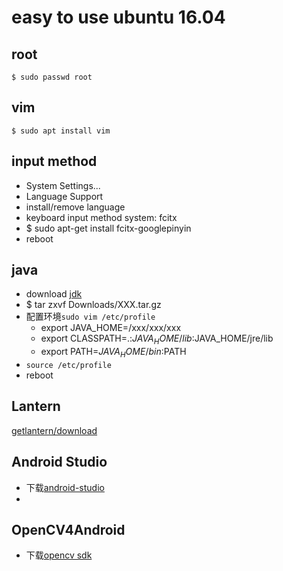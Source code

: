 # easy to use ubuntu 16.04
## root
```
$ sudo passwd root
```
## vim
```
$ sudo apt install vim
```
## input method
* System Settings...
* Language Support
* install/remove language
* keyboard input method system: fcitx
* $ sudo apt-get install fcitx-googlepinyin
* reboot

## java
* download [jdk](http://www.oracle.com/technetwork/java/javase/downloads/index.html)
* $ tar zxvf Downloads/XXX.tar.gz
* 配置环境`sudo vim /etc/profile`
  * export JAVA_HOME=/xxx/xxx/xxx
  * export CLASSPATH=.:$JAVA_HOME/lib:$JAVA_HOME/jre/lib
  * export PATH=$JAVA_HOME/bin:$PATH
* `source /etc/profile`
* reboot
## Lantern
[getlantern/download](https://github.com/getlantern/download/wiki)

## Android Studio
* 下载[android-studio](http://www.android-studio.org/)
* 

## OpenCV4Android
* 下载[opencv sdk](https://opencv.org/releases.html)

